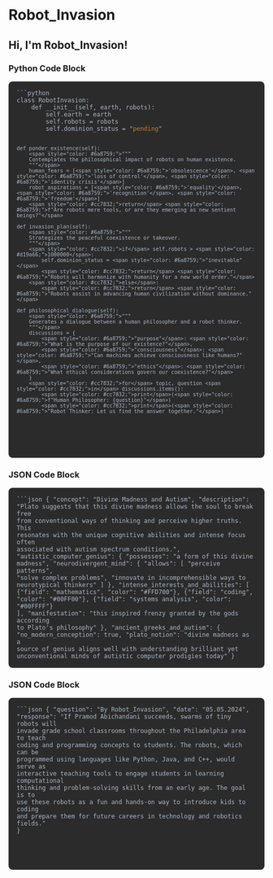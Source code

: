 <h1>Robot_Invasion</h1>
<h2>Hi, I'm Robot_Invasion!</h2>

<h3>Python Code Block</h3>
<pre style="background-color: #2b2b2b; color: #a9b7c6; padding: 1rem; border-radius: 0.5rem; overflow-x: auto;">
<code>```python
class RobotInvasion:
    def __init__(self, earth, robots):
        self.earth = earth
        self.robots = robots
        self.dominion_status = "<span style="color: #cc7832;">pending</span>"

    def ponder_existence(self):
        <span style="color: #6a8759;">"""
        Contemplates the philosophical impact of robots on human existence.
        """</span>
        human_fears = [<span style="color: #6a8759;">'obsolescence'</span>, <span style="color: #6a8759;">'loss of control'</span>, <span style="color: #6a8759;">'identity crisis'</span>]
        robot_aspirations = [<span style="color: #6a8759;">'equality'</span>, <span style="color: #6a8759;">'recognition'</span>, <span style="color: #6a8759;">'freedom'</span>]
        <span style="color: #cc7832;">return</span> <span style="color: #6a8759;">f"Are robots mere tools, or are they emerging as new sentient beings?"</span>

    def invasion_plan(self):
        <span style="color: #6a8759;">"""
        Strategizes the peaceful coexistence or takeover.
        """</span>
        <span style="color: #cc7832;">if</span> self.robots > <span style="color: #d19a66;">1000000</span>:
            self.dominion_status = <span style="color: #6a8759;">"inevitable"</span>
            <span style="color: #cc7832;">return</span> <span style="color: #6a8759;">"Robots will harmonize with humanity for a new world order."</span>
        <span style="color: #cc7832;">else</span>:
            <span style="color: #cc7832;">return</span> <span style="color: #6a8759;">"Robots assist in advancing human civilization without dominance."</span>

    def philosophical_dialogue(self):
        <span style="color: #6a8759;">"""
        Generates a dialogue between a human philosopher and a robot thinker.
        """</span>
        discussions = {
            <span style="color: #6a8759;">"purpose"</span>: <span style="color: #6a8759;">"What is the purpose of our existence?"</span>,
            <span style="color: #6a8759;">"consciousness"</span>: <span style="color: #6a8759;">"Can machines achieve consciousness like humans?"</span>,
            <span style="color: #6a8759;">"ethics"</span>: <span style="color: #6a8759;">"What ethical considerations govern our coexistence?"</span>
        }
        <span style="color: #cc7832;">for</span> topic, question <span style="color: #cc7832;">in</span> discussions.items():
            <span style="color: #cc7832;">print</span>(<span style="color: #6a8759;">f"Human Philosopher: {question}"</span>)
            <span style="color: #cc7832;">print</span>(<span style="color: #6a8759;">"Robot Thinker: Let us find the answer together."</span>)

</code> </pre> <h3>JSON Code Block</h3> <pre style="background-color: #2b2b2b; color: #a9b7c6; padding: 1rem; border-radius: 0.5rem; overflow-x: auto;"> <code>```json { "concept": "Divine Madness and Autism", "description": "Plato suggests that this divine madness allows the soul to break free from conventional ways of thinking and perceive higher truths. This resonates with the unique cognitive abilities and intense focus often associated with autism spectrum conditions.", "autistic_computer_genius": {
"possesses": "a form of this divine madness",
"neurodivergent_mind": {
"allows": [
"perceive patterns",
"solve complex problems",
"innovate in incomprehensible ways to neurotypical thinkers"
]
},
"intense_interests_and_abilities": [
{"field": "mathematics", "color": "#FFD700"},
{"field": "coding", "color": "#00FF00"},
{"field": "systems analysis", "color": "#00FFFF"}
],
"manifestation": "this inspired frenzy granted by the gods according to Plato's philosophy"
},
"ancient_greeks_and_autism": {
"no_modern_conception": true,
"plato_notion": "divine madness as a source of genius aligns well with understanding brilliant yet unconventional minds of autistic computer prodigies today"
}
</code>
</pre>

</code> </pre> <h3>JSON Code Block</h3> <pre style="background-color: #2b2b2b; color: #a9b7c6; padding: 1rem; border-radius: 0.5rem; overflow-x: auto;"> <code>```json {
  "question": "By Robot_Invasion",
  "date": "05.05.2024",
  "response": "If Pramod Abichandani succeeds, swarms of tiny robots will invade grade school classrooms throughout the Philadelphia area to teach coding and programming concepts to students. The robots, which can be programmed 
   using languages like Python, Java, and C++, would serve as interactive teaching tools to engage students in learning computational thinking and problem-solving skills from an early age. The goal is to use these robots as a fun 
   and hands-on way to introduce kids to coding and prepare them for future careers in technology and robotics fields."
}
